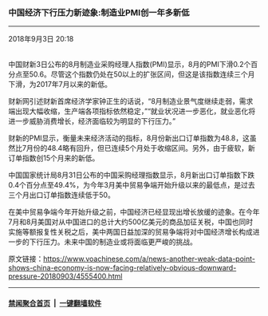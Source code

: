 ### 中国经济下行压力新迹象:制造业PMI创一年多新低
------------------------

<div class="published">
 <span class="date" title="中国时间">
  <time datetime="2018-09-03T20:18:51+08:00">
   2018年9月3日 20:18
  </time>
 </span>
</div>
<br/>
<div class="wsw">
 <p>
  中国财新3日公布的8月制造业采购经理人指数(PMI)显示，8月的PMI下滑0.2个百分点至50.6。尽管这个指数仍处在50以上的扩张区间，但这是该指数连续三个月下滑，为2017年7月以来的新低。
 </p>
 <p>
  财新网引述财新首席经济学家钟正生的话说，“8月制造业景气度继续走弱，需求端出现大幅收缩，生产端各项指标依然稳定，”“就业状况进一步恶化，就业恶化将进一步威胁消费增长，经济面临较为明显的下行压力。”
 </p>
 <p>
  财新的PMI显示，衡量未来经济活动的指标，8月份新出口订单指数为48.8，这虽然比7月份的48.4略有回升，但已连续5个月处于收缩区间。另外，由于疲软，新订单指数创15个月来的新低。
 </p>
 <p>
  中国国家统计局8月31日公布的中国采购经理指数显示，8月新出口订单指数下跌0.4个百分点至49.4%，为今年3月美中贸易争端开始升级以来的最低点，是过去三个月出口订单指数连续低于50。
 </p>
 <p>
  在美中贸易争端今年开始升级之前，中国经济已经显现出增长放缓的迹象。在今年7月和8月美国对从中国进口的总计大约500亿美元的商品加征关税，中国也同时实施等额报复性关税之后，美中两国日益加深的贸易争端将对中国经济增长构成进一步的下行压力。未来中国的制造业或将面临更严峻的挑战。
 </p>
</div>

原文链接：https://www.voachinese.com/a/news-another-weak-data-point-shows-china-economy-is-now-facing-relatively-obvious-downward-pressure-20180903/4555400.html


------------------------
#### [禁闻聚合首页](https://github.com/gfw-breaker/banned-news/blob/master/README.md) &nbsp;|&nbsp;  [一键翻墙软件](https://github.com/gfw-breaker/nogfw/blob/master/README.md)